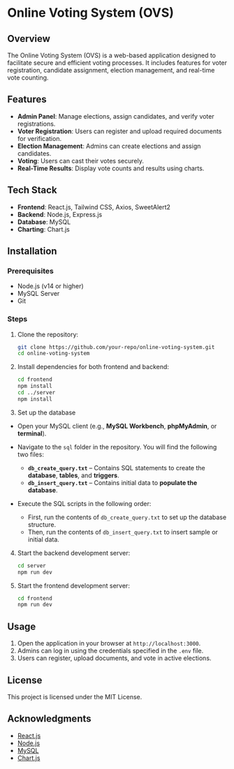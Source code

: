 # Online Voting System (OVS)

## Overview
The Online Voting System (OVS) is a web-based application designed to facilitate secure and efficient voting processes. It includes features for voter registration, candidate assignment, election management, and real-time vote counting.

## Features
- **Admin Panel**: Manage elections, assign candidates, and verify voter registrations.
- **Voter Registration**: Users can register and upload required documents for verification.
- **Election Management**: Admins can create elections and assign candidates.
- **Voting**: Users can cast their votes securely.
- **Real-Time Results**: Display vote counts and results using charts.

## Tech Stack
- **Frontend**: React.js, Tailwind CSS, Axios, SweetAlert2
- **Backend**: Node.js, Express.js
- **Database**: MySQL
- **Charting**: Chart.js

## Installation

### Prerequisites
- Node.js (v14 or higher)
- MySQL Server
- Git

### Steps
1. Clone the repository:
   ```bash
   git clone https://github.com/your-repo/online-voting-system.git
   cd online-voting-system
   ```

2. Install dependencies for both frontend and backend:
   ```bash
   cd frontend
   npm install
   cd ../server
   npm install
   ```

3. Set up the database

- Open your MySQL client (e.g., **MySQL Workbench**, **phpMyAdmin**, or **terminal**).

- Navigate to the `sql` folder in the repository. You will find the following two files:
   - **`db_create_query.txt`** – Contains SQL statements to create the **database**, **tables**, and **triggers**.
   - **`db_insert_query.txt`** – Contains initial data to **populate the database**.

- Execute the SQL scripts in the following order:
   - First, run the contents of `db_create_query.txt` to set up the database structure.
   - Then, run the contents of `db_insert_query.txt` to insert sample or initial data.




4. Start the backend development server:
   ```bash
   cd server
   npm run dev
   ```

5. Start the frontend development server:
   ```bash
   cd frontend
   npm run dev
   ```

## Usage
1. Open the application in your browser at `http://localhost:3000`.
2. Admins can log in using the credentials specified in the `.env` file.
3. Users can register, upload documents, and vote in active elections.

## License
This project is licensed under the MIT License.

## Acknowledgments
- [React.js](https://reactjs.org/)
- [Node.js](https://nodejs.org/)
- [MySQL](https://www.mysql.com/)
- [Chart.js](https://www.chartjs.org/)

